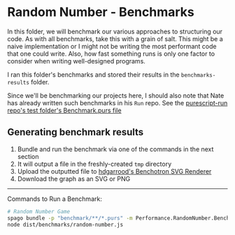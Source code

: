 # Random Number - Benchmarks

In this folder, we will benchmark our various approaches to structuring our code. As with all benchmarks, take this with a grain of salt. This might be a naive implementation or I might not be writing the most performant code that one could write. Also, how fast something runs is only one factor to consider when writing well-designed programs.

I ran this folder's benchmarks and stored their results in the `benchmarks-results` folder.

Since we'll be benchmarking our projects here, I should also note that Nate has already written such benchmarks in his `Run` repo. See the [purescript-run repo's test folder's Benchmark.purs file](https://github.com/natefaubion/purescript-run/blob/master/test/Bench.purs)

## Generating benchmark results

1. Bundle and run the benchmark via one of the commands in the next section
2. It will output a file in the freshly-created `tmp` directory
3. Upload the outputted file to [hdgarrood's Benchotron SVG Renderer](http://harry.garrood.me/purescript-benchotron-svg-renderer/)
4. Download the graph as an SVG or PNG

<hr>

Commands to Run a Benchmark:
```bash
# Random Number Game
spago bundle -p "benchmark/**/*.purs" -m Performance.RandomNumber.Benchmark -t dist/benchmarks/random-number.js
node dist/benchmarks/random-number.js
```
